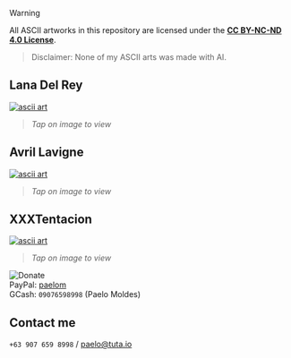 > [!WARNING]
> All ASCII artworks in this repository are licensed under the **[CC BY-NC-ND 4.0 License](https://creativecommons.org/licenses/by-nc-nd/4.0/legalcode.en)**.  

> Disclaimer: None of my ASCII arts was made with AI.

## Lana Del Rey  
[![ascii art](https://ldaelo.github.io/ascii-art/assets/screenshot-2.jpg)](https://ldaelo.github.io/ascii-art/Lana%20Del%20Rey-20250224121718.html)  
> *Tap on image to view*  

## Avril Lavigne  
[![ascii art](https://ldaelo.github.io/ascii-art/assets/screenshot-1.jpg)](https://ldaelo.github.io/ascii-art/Avril%20Lavigne-20250224020035.html)  
> *Tap on image to view*  

## XXXTentacion  
[![ascii art](https://ldaelo.github.io/ascii-art/assets/screenshot-3.jpeg)](https://ldaelo.github.io/ascii-art/XXXTentacion-20250224191946.html)  
> *Tap on image to view*  

![Donate](https://ldaelo.github.io/ascii-art/donate.gif)  
PayPal: [paelom](https://www.paypal.me/paelom)  
GCash: `09076598998` (Paelo Moldes)  

## Contact me  
`+63 907 659 8998` / [paelo@tuta.io](mailto:paelo@tuta.io)  
